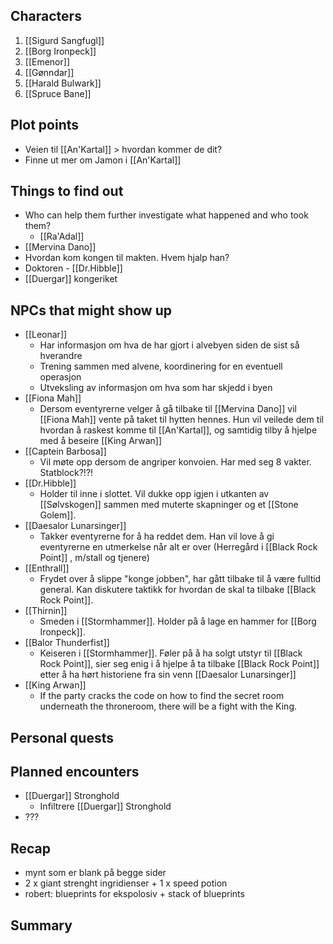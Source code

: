 ## Characters
1. [[Sigurd Sangfugl]] 
2. [[Borg Ironpeck]] 
3. [[Emenor]] 
4. [[Gønndar]] 
5. [[Harald Bulwark]] 
6. [[Spruce Bane]]

## Plot points
- Veien til [[An'Kartal]] > hvordan kommer de dit? 
- Finne ut mer om Jamon i [[An'Kartal]]


## Things to find out
- Who can help them further investigate what happened and who took them?
  - [[Ra'Adal]] 
- [[Mervina Dano]]
- Hvordan kom kongen til makten. Hvem hjalp han?
- Doktoren - [[Dr.Hibble]] 
- [[Duergar]] kongeriket

## NPCs that might show up
- [[Leonar]]
	- Har informasjon om hva de har gjort i alvebyen siden de sist så hverandre
	- Trening sammen med alvene, koordinering for en eventuell operasjon
	- Utveksling av informasjon om hva som har skjedd i byen
- [[Fiona Mah]]
	- Dersom eventyrerne velger å gå tilbake til [[Mervina Dano]] vil [[Fiona Mah]] vente på taket til hytten hennes. Hun vil veilede dem til hvordan  å raskest komme til [[An'Kartal]], og samtidig tilby å hjelpe med å beseire [[King Arwan]] 
- [[Captein Barbosa]] 
	- Vil møte opp dersom de angriper konvoien. Har med seg 8 vakter. Statblock?!?!
- [[Dr.Hibble]] 
	- Holder til inne i slottet. Vil dukke opp igjen i utkanten av [[Sølvskogen]] sammen med muterte skapninger og et [[Stone Golem]].
- [[Daesalor Lunarsinger]] 
	- Takker eventyrerne for å ha reddet dem. Han vil love å gi eventyrerne en utmerkelse når alt er over (Herregård i [[Black Rock Point]] , m/stall og tjenere)
- [[Enthrall]] 
	- Frydet over å slippe "konge jobben", har gått tilbake til å være fulltid general. Kan diskutere taktikk for hvordan de skal ta tilbake [[Black Rock Point]].
- [[Thirnin]]  
	- Smeden i [[Stormhammer]]. Holder på å lage en hammer for [[Borg Ironpeck]].
- [[Balor Thunderfist]] 
	- Keiseren i [[Stormhammer]]. Føler på å ha solgt utstyr til [[Black Rock Point]], sier seg enig i å hjelpe å ta tilbake [[Black Rock Point]] etter å ha hørt historiene fra sin venn [[Daesalor Lunarsinger]] 
- [[King Arwan]] 
	- If the party cracks the code on how to find the secret room underneath the throneroom, there will be a fight with the King.
## Personal quests



## Planned encounters 

- [[Duergar]] Stronghold
	- Infiltrere [[Duergar]] Stronghold 
- ???



## Recap 

- mynt som er blank på begge sider
- 2 x giant strenght ingridienser + 1 x speed potion
- robert: blueprints for ekspolosiv + stack of blueprints 

## Summary 

